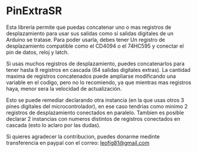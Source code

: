 # PinExtraSR
Esta librería permite que puedas concatenar uno o mas registros de desplazamiento para usar sus salidas como si salidas digitales de un Arduino se tratase.
Para poder usarla, debes tener Un registro de desplazamiento compatible como el CD4094 o el 74HC595 y conectar el pin de datos, reloj y latch.

Si usas muchos registros de desplazamiento, puedes concatenarlos para tener hasta 8 registros en cascada (64 salidas digitales extras). La cantidad maxima de registros concatenados puede ampliarse modificando una variable en el codigo, pero no lo recomiendo, ya que mientras mas registros haya, menor sera la velocidad de actualización.

Esto se puede remediar declarando otra instancia (en la que usas otros 3 pines digitales del microcontrolador), en ese caso tendrias como minimo 2 registros de desplazamiento conectados en paralelo.
Tambien es posible declarar 2 instancias con numeros distintos de registros conectados en cascada (esto lo aclaro por las dudas).


Si quieres agradecer la contribucion, puedes donarme medinte  transferencia en paypal con el correo: <leofig81@gmail.com>
